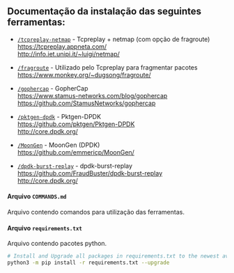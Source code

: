 ## Documentação da instalação das seguintes ferramentas:

- [`/tcpreplay-netmap`](tcpreplay-netmap) - Tcpreplay + netmap (com opção de fragroute)  
https://tcpreplay.appneta.com/  
http://info.iet.unipi.it/~luigi/netmap/  

- [`/fragroute`](fragroute) - Utilizado pelo Tcpreplay para fragmentar pacotes  
https://www.monkey.org/~dugsong/fragroute/

- [`/gophercap`](gophercap) - GopherCap  
https://www.stamus-networks.com/blog/gophercap  
https://github.com/StamusNetworks/gophercap

- [`/pktgen-dpdk`](pktgen-dpdk) - Pktgen-DPDK  
https://github.com/pktgen/Pktgen-DPDK  
http://core.dpdk.org/  

- [`/MoonGen`](MoonGen) - MoonGen (DPDK)  
https://github.com/emmericp/MoonGen/

- [`/dpdk-burst-replay`](dpdk-burst-replay) - dpdk-burst-replay  
https://github.com/FraudBuster/dpdk-burst-replay  
http://core.dpdk.org/  

#### Arquivo `COMMANDS.md`
Arquivo contendo comandos para utilização das ferramentas.

#### Arquivo `requirements.txt` 
Arquivo contendo pacotes python.

```bash
# Install and Upgrade all packages in requirements.txt to the newest available version. 
python3 -m pip install -r requirements.txt --upgrade
```
